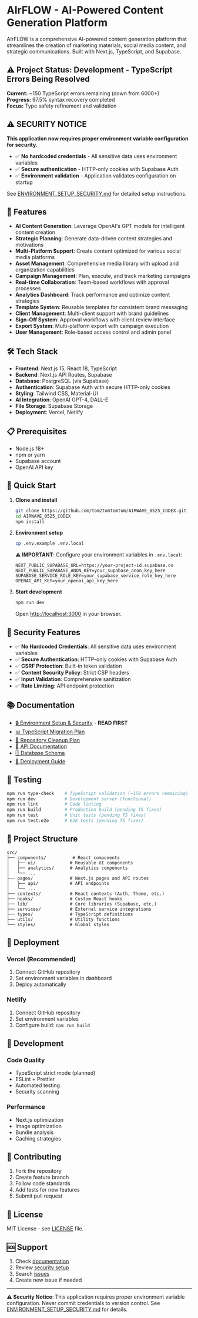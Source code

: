 # AIrFLOW - AI-Powered Content Generation Platform

AIrFLOW is a comprehensive AI-powered content generation platform that streamlines the creation of marketing materials, social media content, and strategic communications. Built with Next.js, TypeScript, and Supabase.

## ⚠️ Project Status: Development - TypeScript Errors Being Resolved

**Current:** ~150 TypeScript errors remaining (down from 6000+)  
**Progress:** 97.5% syntax recovery completed  
**Focus:** Type safety refinement and validation

## ⚠️ SECURITY NOTICE

**This application now requires proper environment variable configuration for security.**

- ✅ **No hardcoded credentials** - All sensitive data uses environment variables
- ✅ **Secure authentication** - HTTP-only cookies with Supabase Auth
- ✅ **Environment validation** - Application validates configuration on startup

See [ENVIRONMENT_SETUP_SECURITY.md](./ENVIRONMENT_SETUP_SECURITY.md) for detailed setup instructions.

## 🚀 Features

- **AI Content Generation**: Leverage OpenAI's GPT models for intelligent content creation
- **Strategic Planning**: Generate data-driven content strategies and motivations
- **Multi-Platform Support**: Create content optimized for various social media platforms
- **Asset Management**: Comprehensive media library with upload and organization capabilities
- **Campaign Management**: Plan, execute, and track marketing campaigns
- **Real-time Collaboration**: Team-based workflows with approval processes
- **Analytics Dashboard**: Track performance and optimize content strategies
- **Template System**: Reusable templates for consistent brand messaging
- **Client Management**: Multi-client support with brand guidelines
- **Sign-Off System**: Approval workflows with client review interface
- **Export System**: Multi-platform export with campaign execution
- **User Management**: Role-based access control and admin panel

## 🛠️ Tech Stack

- **Frontend**: Next.js 15, React 18, TypeScript
- **Backend**: Next.js API Routes, Supabase
- **Database**: PostgreSQL (via Supabase)
- **Authentication**: Supabase Auth with secure HTTP-only cookies
- **Styling**: Tailwind CSS, Material-UI
- **AI Integration**: OpenAI GPT-4, DALL-E
- **File Storage**: Supabase Storage
- **Deployment**: Vercel, Netlify

## 📋 Prerequisites

- Node.js 18+
- npm or yarn
- Supabase account
- OpenAI API key

## 🔧 Quick Start

1. **Clone and install**
   ```bash
   git clone https://github.com/tom2tomtomtom/AIRWAVE_0525_CODEX.git
   cd AIRWAVE_0525_CODEX
   npm install
   ```

2. **Environment setup**
   ```bash
   cp .env.example .env.local
   ```

   **⚠️ IMPORTANT**: Configure your environment variables in `.env.local`:
   ```env
   NEXT_PUBLIC_SUPABASE_URL=https://your-project-id.supabase.co
   NEXT_PUBLIC_SUPABASE_ANON_KEY=your_supabase_anon_key_here
   SUPABASE_SERVICE_ROLE_KEY=your_supabase_service_role_key_here
   OPENAI_API_KEY=your_openai_api_key_here
   ```

3. **Start development**
   ```bash
   npm run dev
   ```

   Open [http://localhost:3000](http://localhost:3000) in your browser.

## 🔐 Security Features

- ✅ **No Hardcoded Credentials**: All sensitive data uses environment variables
- ✅ **Secure Authentication**: HTTP-only cookies with Supabase Auth
- ✅ **CSRF Protection**: Built-in token validation
- ✅ **Content Security Policy**: Strict CSP headers
- ✅ **Input Validation**: Comprehensive sanitization
- ✅ **Rate Limiting**: API endpoint protection

## 📚 Documentation

- [🔒 Environment Setup & Security](./ENVIRONMENT_SETUP_SECURITY.md) - **READ FIRST**
- [📊 TypeScript Migration Plan](./TYPESCRIPT_STRICT_MODE_PLAN.md)
- [🧹 Repository Cleanup Plan](./REPOSITORY_CLEANUP_PLAN.md)
- [📖 API Documentation](./docs/API.md)
- [🗄️ Database Schema](./docs/DATABASE_SCHEMA.md)
- [🚀 Deployment Guide](./docs/DEPLOYMENT.md)

## 🧪 Testing

```bash
npm run type-check    # TypeScript validation (~150 errors remaining)
npm run dev           # Development server (functional)
npm run lint          # Code linting  
npm run build         # Production build (pending TS fixes)
npm run test          # Unit tests (pending TS fixes)
npm run test:e2e      # E2E tests (pending TS fixes)
```

## 📁 Project Structure

```
src/
├── components/          # React components
│   ├── ui/             # Reusable UI components
│   ├── analytics/      # Analytics components
│   └── ...
├── pages/              # Next.js pages and API routes
│   ├── api/            # API endpoints
│   └── ...
├── contexts/           # React contexts (Auth, Theme, etc.)
├── hooks/              # Custom React hooks
├── lib/                # Core libraries (Supabase, etc.)
├── services/           # External service integrations
├── types/              # TypeScript definitions
├── utils/              # Utility functions
└── styles/             # Global styles
```

## 🚀 Deployment

### Vercel (Recommended)
1. Connect GitHub repository
2. Set environment variables in dashboard
3. Deploy automatically

### Netlify
1. Connect GitHub repository
2. Set environment variables
3. Configure build: `npm run build`

## 🔧 Development

### Code Quality
- TypeScript strict mode (planned)
- ESLint + Prettier
- Automated testing
- Security scanning

### Performance
- Next.js optimization
- Image optimization
- Bundle analysis
- Caching strategies

## 🤝 Contributing

1. Fork the repository
2. Create feature branch
3. Follow code standards
4. Add tests for new features
5. Submit pull request

## 📄 License

MIT License - see [LICENSE](LICENSE) file.

## 🆘 Support

1. Check [documentation](./docs/)
2. Review [security setup](./ENVIRONMENT_SETUP_SECURITY.md)
3. Search [issues](https://github.com/tom2tomtomtom/AIRWAVE_0525_CODEX/issues)
4. Create new issue if needed

---

**⚠️ Security Notice**: This application requires proper environment variable configuration. Never commit credentials to version control. See [ENVIRONMENT_SETUP_SECURITY.md](./ENVIRONMENT_SETUP_SECURITY.md) for details.
